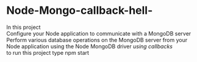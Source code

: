 # Node-Mongo-callback-hell-
In this project  
    Configure your Node application to communicate with a MongoDB server  
    Perform various database operations on the MongoDB server from your Node application using the Node MongoDB driver *using callbacks*  
    to run this project type npm start  

